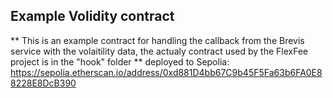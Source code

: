 ## Example Volidity contract

** This is an example contract for handling the callback from the Brevis service with the volaitility data, the actualy contract used by the FlexFee project is in the "hook" folder
** deployed to Sepolia: https://sepolia.etherscan.io/address/0xd881D4bb67C9b45F5Fa63b6FA0E88228E8DcB390